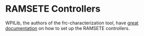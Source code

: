 # RAMSETE Controllers

WPILib, the authors of the frc-characterization tool, have [great documentation](https://docs.wpilib.org/en/stable/docs/software/wpilib-tools/robot-characterization/introduction.html) on how to set up the RAMSETE controllers.
